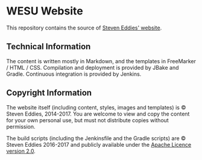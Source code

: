 # WESU Website

This repository contains the source of [Steven Eddies' website](https://www.eddies.me.uk/).


## Technical Information

The content is written mostly in Markdown, and the templates in FreeMarker / HTML / CSS. Compilation and deployment is provided by JBake and Gradle. Continuous integration is provided by Jenkins.


## Copyright Information

The website itself (including content, styles, images and templates) is &copy; Steven Eddies, 2014-2017. You are welcome to view and copy the content for your own personal use, but must not distribute copies without permission.

The build scripts (including the Jenkinsfile and the Gradle scripts) are &copy; Steven Eddies 2016-2017 and publicly available under the [Apache Licence version 2.0](http://www.apache.org/licenses/LICENSE-2.0).

